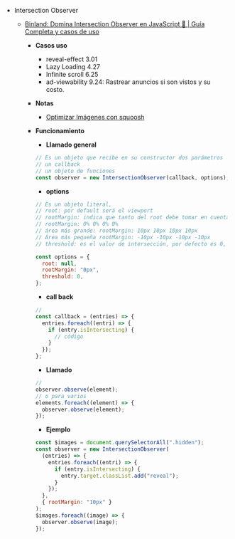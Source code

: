 - Intersection Observer

  - [Binland: Domina Intersection Observer en JavaScript 🚀 | Guía Completa y casos de uso](https://www.youtube.com/watch?v=cmrPbXXYyDI)

    - **Casos uso**

      - reveal-effect 3.01
      - Lazy Loading 4.27
      - Infinite scroll 6.25
      - ad-viewability 9.24: Rastrear anuncios si son vistos y su costo.

    - **Notas**

      - [Optimizar Imágenes con squoosh](https://squoosh.app/)

    - **Funcionamiento**

      - **Llamado general**

      ```js
      // Es un objeto que recibe en su constructor dos parámetros
      // un callback
      // un objeto de funciones
      const observer = new IntersectionObserver(callback, options);
      ```

      - **options**

      ```js
      // Es un objeto literal,
      // root: por default será el viewport
      // rootMargin: indica que tanto del root debe tomar en cuenta.
      // rootMargin: 0% 0% 0% 0%
      // área más grande: rootMargin: 10px 10px 10px 10px
      // Área más pequeña rootMargin: -10px -10px -10px -10px
      // threshold: es el valor de intersección, por defecto es 0, pero puede ser una matriz [0, 0.5 , 1]

      const options = {
        root: null,
        rootMargin: "0px",
        threshold: 0,
      };
      ```

      - **call back**

      ```js
      //
      const callback = (entries) => {
        entries.foreach((entri) => {
          if (entry.isIntersecting) {
            // código
          }
        });
      };
      ```

      - **Llamado**

      ```js
      //
      observer.observe(element);
      // o para varios
      elements.foreach((element) => {
        observer.observe(element);
      });
      ```

      - **Ejemplo**

      ```js
      const $images = document.querySelectorAll(".hidden");
      const observer = new IntersectionObserver(
        (entries) => {
          entries.foreach((entri) => {
            if (entry.isIntersecting) {
              entry.target.classList.add("reveal");
            }
          });
        },
        { rootMargin: "10px" }
      );
      $images.foreach((image) => {
        observer.observe(image);
      });
      ```
